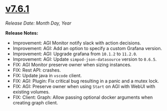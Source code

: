 # [v7.6.1](https://github.com/aerospike/aerolab/releases/tag/7.6.1)

_Release Date: Month Day, Year_

**Release Notes:**
* Improvement: AGI Monitor notify slack with action decisions.
* Improvement: AGI: Add an option to specify a custom Grafana version.
* Improvement: AGI: Upgrade grafana from `10.1.2` to `11.2.0`.
* Improvement: AGI: Update `simpod-json-datasource` version to `0.6.5`.
* FIX: AGI Monitor preserve owner when sizing instances.
* FIX: Rest API: crashes.
* FIX: Update java in `vscode` client.
* FIX: AGI: Plugin: Fix critical bug resulting in a panic and a mutex lock.
* FIX: AGI: Preserve owner when using `Start` on AGI with WebUI with existing volumes.
* FIX: Client: Graph: Allow passing optional docker arguments when creating graph client.